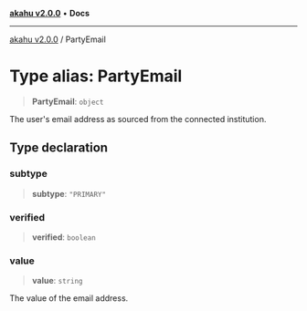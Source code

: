 [**akahu v2.0.0**](../README.md) • **Docs**

***

[akahu v2.0.0](../README.md) / PartyEmail

# Type alias: PartyEmail

> **PartyEmail**: `object`

The user's email address as sourced from the connected institution.

## Type declaration

### subtype

> **subtype**: `"PRIMARY"`

### verified

> **verified**: `boolean`

### value

> **value**: `string`

The value of the email address.
